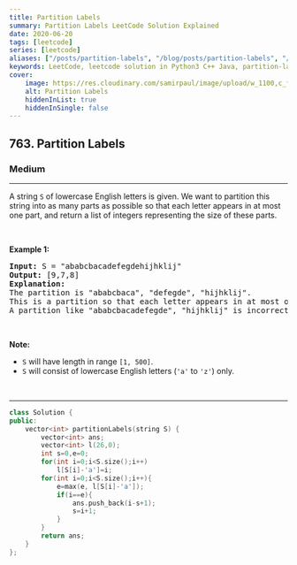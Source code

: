```yaml
---
title: Partition Labels
summary: Partition Labels LeetCode Solution Explained
date: 2020-06-20
tags: [leetcode]
series: [leetcode]
aliases: ["/posts/partition-labels", "/blog/posts/partition-labels", "/partition-labels"]
keywords: LeetCode, leetcode solution in Python3 C++ Java, partition-labels solution
cover:
    image: https://res.cloudinary.com/samirpaul/image/upload/w_1100,c_fit,co_rgb:FFFFFF,l_text:Arial_70_bold:Partition Labels/problem-solving.webp
    alt: Partition Labels
    hiddenInList: true
    hiddenInSingle: false
---
```



<h2>763. Partition Labels</h2><h3>Medium</h3><hr><div><p>A string <code>S</code> of lowercase English letters is given. We want to partition this string into as many parts as possible so that each letter appears in at most one part, and return a list of integers representing the size of these parts.</p>

<p>&nbsp;</p>

<p><b>Example 1:</b></p>

<pre><b>Input:</b> S = "ababcbacadefegdehijhklij"
<b>Output:</b> [9,7,8]
<b>Explanation:</b>
The partition is "ababcbaca", "defegde", "hijhklij".
This is a partition so that each letter appears in at most one part.
A partition like "ababcbacadefegde", "hijhklij" is incorrect, because it splits S into less parts.
</pre>

<p>&nbsp;</p>

<p><b>Note:</b></p>

<ul>
	<li><code>S</code> will have length in range <code>[1, 500]</code>.</li>
	<li><code>S</code> will consist of lowercase English&nbsp;letters (<code>'a'</code> to <code>'z'</code>) only.</li>
</ul>

<p>&nbsp;</p>
</div>

---




```cpp
class Solution {
public:
    vector<int> partitionLabels(string S) {
        vector<int> ans;
        vector<int> l(26,0);
        int s=0,e=0;
        for(int i=0;i<S.size();i++)
            l[S[i]-'a']=i;
        for(int i=0;i<S.size();i++){
            e=max(e, l[S[i]-'a']);
            if(i==e){
                ans.push_back(i-s+1);
                s=i+1;
            }
        }
        return ans;
    }
};
```
